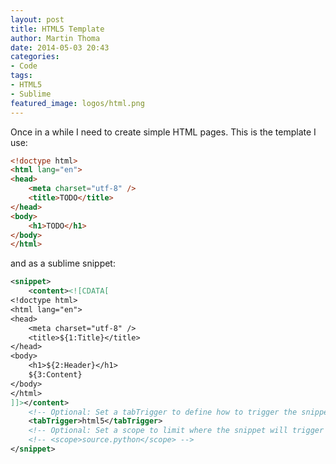 ```yaml
---
layout: post
title: HTML5 Template
author: Martin Thoma
date: 2014-05-03 20:43
categories:
- Code
tags:
- HTML5
- Sublime
featured_image: logos/html.png
---
```


Once in a while I need to create simple HTML pages. This is the template
I use:

```html
<!doctype html>
<html lang="en">
<head>
    <meta charset="utf-8" />
    <title>TODO</title>
</head>
<body>
    <h1>TODO</h1>
</body>
</html>
```

and as a sublime snippet:

```xml
<snippet>
    <content><![CDATA[
<!doctype html>
<html lang="en">
<head>
    <meta charset="utf-8" />
    <title>${1:Title}</title>
</head>
<body>
    <h1>${2:Header}</h1>
    ${3:Content}
</body>
</html>
]]></content>
    <!-- Optional: Set a tabTrigger to define how to trigger the snippet -->
    <tabTrigger>html5</tabTrigger>
    <!-- Optional: Set a scope to limit where the snippet will trigger -->
    <!-- <scope>source.python</scope> -->
</snippet>
```